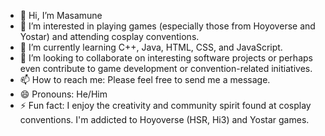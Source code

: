 - 👋 Hi, I’m Masamune
- 👀 I’m interested in playing games (especially those from Hoyoverse and Yostar) and attending cosplay conventions.
- 🌱 I’m currently learning C++, Java, HTML, CSS, and JavaScript.
- 💞️ I’m looking to collaborate on interesting software projects or perhaps even contribute to game development or convention-related initiatives.
- 📫 How to reach me: Please feel free to send me a message.
- 😄 Pronouns: He/Him
- ⚡ Fun fact: I enjoy the creativity and community spirit found at cosplay conventions. I'm addicted to Hoyoverse (HSR, Hi3) and Yostar games.
<!---
mazamunexd/mazamunexd is a ✨ special ✨ repository because its `README.md` (this file) appears on your GitHub profile.
You can click the Preview link to take a look at your changes.
--->
